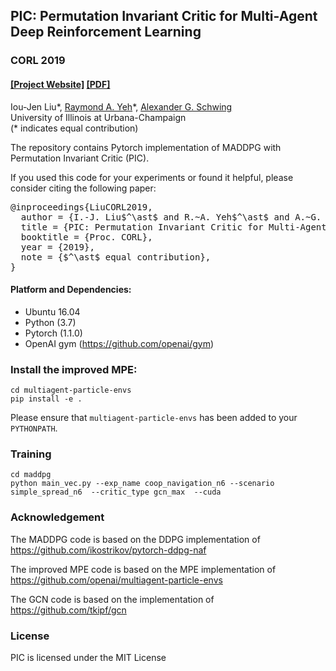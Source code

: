## PIC: Permutation Invariant Critic for Multi-Agent Deep Reinforcement Learning #
### CORL 2019
#### [[Project Website]](http://www.isle.illinois.edu/~yeh17/projects/invariant_critic/index.html) [[PDF]](https://128.84.21.199/abs/1911.00025)

Iou-Jen Liu&ast;, [Raymond A. Yeh](http://www.isle.illinois.edu/~yeh17/index.html)&ast;, [Alexander G. Schwing](http://www.alexander-schwing.de/)<br/>
University of Illinois at Urbana-Champaign<br/>
(* indicates equal contribution)

The repository contains Pytorch implementation of MADDPG with Permutation Invariant Critic (PIC).

If you used this code for your experiments or found it helpful, please consider citing the following paper:

<pre>
@inproceedings{LiuCORL2019,
  author = {I.-J. Liu$^\ast$ and R.~A. Yeh$^\ast$ and A.~G. Schwing},
  title = {PIC: Permutation Invariant Critic for Multi-Agent Deep Reinforcement Learning},
  booktitle = {Proc. CORL},
  year = {2019},
  note = {$^\ast$ equal contribution},
}
</pre>

#### Platform and Dependencies: 
* Ubuntu 16.04 
* Python (3.7)
* Pytorch (1.1.0)
* OpenAI gym (https://github.com/openai/gym)

### Install the improved MPE:
    cd multiagent-particle-envs
    pip install -e .
Please ensure that `multiagent-particle-envs` has been added to your `PYTHONPATH`.

### Training 
    cd maddpg
	python main_vec.py --exp_name coop_navigation_n6 --scenario simple_spread_n6  --critic_type gcn_max  --cuda 

### Acknowledgement
The MADDPG code is based on the DDPG implementation of https://github.com/ikostrikov/pytorch-ddpg-naf

The improved MPE code is based on the MPE implementation of https://github.com/openai/multiagent-particle-envs

The GCN code is based on the implementation of https://github.com/tkipf/gcn

### License
PIC is licensed under the MIT License

